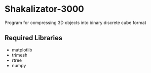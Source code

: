 # Shakalizator-3000

Program for compressing 3D objects into binary discrete cube format

## Required Libraries

* matplotlib
* trimesh
* rtree
* numpy
